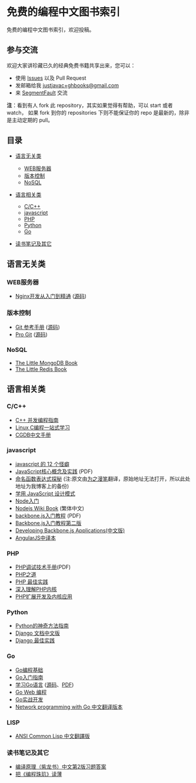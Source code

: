 免费的编程中文图书索引
============================

免费的编程中文图书索引，欢迎投稿。


## 参与交流

欢迎大家讲珍藏已久的经典免费书籍共享出来，您可以：

* 使用 [Issues](https://github.com/justjavac/free-programming-books-zh_CN/issues) 以及 Pull Request 
* 发邮箱给我 <justjavac+ghbooks@gmail.com>
* 来 [SegmentFault](http://segmentfault.com/q/1010000000329895) 交流

**注**：看到有人 fork 此 repository，其实如果觉得有帮助，可以 start 或者 watch，
如果 fork 到你的 repositories 下则不能保证你的 repo 是最新的，除非是主动定期的 pull。

## 目录

* [语言无关类](#语言无关类)
  * [WEB服务器](#web服务器)
  * [版本控制](#版本控制)
  * [NoSQL](#nosql)
  
* [语言相关类](#语言相关类)
  * [C/C++](#cc)
  * [javascript](#javascript)
  * [PHP](#php)
  * [Python](#python)
  * [Go](#go)

* [读书笔记及其它](#读书笔记及其它)
  
## 语言无关类

### WEB服务器

* [Nginx开发从入门到精通](http://tengine.taobao.org/book/index.html) ([源码](https://github.com/taobao/nginx-book))

### 版本控制

* [Git 参考手册](http://gitref.justjavac.com) ([源码](https://github.com/justjavac/git-reference))
* [Pro Git](http://git-scm.com/book/zh) ([源码](https://github.com/progit/progit))

### NoSQL

* [The Little MongoDB Book](https://github.com/justinyhuang/the-little-mongodb-book-cn/blob/master/mongodb.md)
* [The Little Redis Book](https://github.com/JasonLai256/the-little-redis-book/blob/master/cn/redis.md)

## 语言相关类

### C/C++

* [C++ 并发编程指南](https://github.com/forhappy/A-Detailed-Cplusplus-Concurrency-Tutorial)
* [Linux C编程一站式学习](http://learn.akae.cn/media/index.html)
* [CGDB中文手册](https://github.com/leeyiw/cgdb-manual-in-chinese)

### javascript

* [javascript 的 12 个怪癖](https://github.com/justjavac/12-javascript-quirks)
* [JavaScript核心概念及实践](http://icodeit.org/jsccp/) (PDF)
* [命名函数表达式探秘](http://justjavac.com/named-function-expressions-demystified.html)  (注:原文由[为之漫笔](http://www.cn-cuckoo.com)翻译，原始地址无法打开，所以此处地址为我博客上的备份)
* [学用 JavaScript 设计模式](http://www.oschina.net/translate/learning-javascript-design-patterns)
* [Node入门](http://www.nodebeginner.org/index-zh-cn.html)
* [Nodejs Wiki Book](https://github.com/nodejs-tw/nodejs-wiki-book) (繁体中文)
* [backbone.js入门教程](http://www.the5fire.com/backbone-js-tutorials-pdf-download.html) (PDF)
* [Backbone.js入门教程第二版](https://github.com/the5fire/backbonejs-learning-note)
* [Developing Backbone.js Applications(中文版)](http://feliving.github.io/developing-backbone-applications)
* [AngularJS中译本](https://github.com/basestyle/angularjs-cn)

### PHP

* [PHP调试技术手册](http://www.laruence.com/2010/06/21/1608.html)(PDF)
* [PHP之道](https://github.com/wulijun/php-the-right-way)
* [PHP 最佳实践](https://github.com/justjavac/PHP-Best-Practices-zh_CN)
* [深入理解PHP内核](https://github.com/reeze/tipi)
* [PHP扩展开发及内核应用](https://github.com/walu/phpbook)

### Python

* [Python的神奇方法指南](http://article.yeeyan.org/view/311527/287706)
* [Django 文档中文版](https://django-document-cn.readthedocs.org/en/latest/)
* [Django 最佳实践](https://github.com/brantyoung/zh-django-best-practices/blob/master/readme.rst)

### Go

* [Go编程基础](https://github.com/Unknwon/go-fundamental-programming)
* [Go入门指南](https://github.com/Unknwon/the-way-to-go_ZH_CN)
* [学习Go语言](http://mikespook.com/learning-go/) ([源码](https://github.com/mikespook/Learning-Go-zh-cn)、[PDF](http://xxiyy.qiniudn.com/%E5%AD%A6%E4%B9%A0%20Go%20%E8%AF%AD%E8%A8%80\(Golang\).pdf?download))
* [Go Web 编程](https://github.com/astaxie/build-web-application-with-golang)
* [Go实战开发](https://github.com/astaxie/Go-in-Action)
* [Network programming with Go 中文翻译版本](https://github.com/astaxie/NPWG_zh)

### LISP

* [ANSI Common Lisp 中文翻譯版](http://acl.readthedocs.org/en/latest/)

### 读书笔记及其它

* [编译原理（紫龙书）中文第2版习题答案](https://github.com/fool2fish/dragon-book-exercise-answers)
* [把《编程珠玑》读薄](http://hawstein.com/posts/make-thiner-programming-pearls.html)

